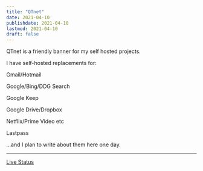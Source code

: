 ```yaml
---
title: "QTnet"
date: 2021-04-10
publishdate: 2021-04-10
lastmod: 2021-04-10
draft: false
---
```


QTnet is a friendly banner for my self hosted projects.

I have self-hosted replacements for:

Gmail/Hotmail

Google/Bing/DDG Search

Google Keep

Google Drive/Dropbox

Netflix/Prime Video etc

Lastpass

...and I plan to write about them here one day.

* * *

[Live Status](https://uptime.statuscake.com/?TestID=zxyFr0T0gb)